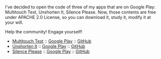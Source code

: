 I've decided to open the code of three of my apps that are on Google Play: Multitouch Test, Unshorten It, Silence Please.
Now, those contents are free under APACHE 2.0 License, so you can download it, study it, modify it at your will. 

Help the community! Engage yourself!

* [Multitouch Test][0] :: [Google Play][1] :: [GitHub][2]
* [Unshorten It][3] :: [Google Play][4] :: [GitHub][5]
* [Silence Please][6] :: [Google Play][7] :: [GitHub][8]


[0]: http://android.leocardz.com/multitouch-test/
[1]: https://play.google.com/store/apps/details?id=com.leocardz.multitouch.test&feature=search_result
[2]: https://github.com/LeonardoCardoso/Multitouch-Test
[3]: http://android.leocardz.com/url-unshortener/
[4]: https://play.google.com/store/apps/details?id=com.leocardz.url.unshortener&feature=search_result
[5]: https://github.com/LeonardoCardoso/Unshorten-It
[6]: http://android.leocardz.com/silence-please/
[7]: https://play.google.com/store/apps/details?id=com.leocardz.silence.please&feature=search_result
[8]: https://github.com/LeonardoCardoso/Silence-Please